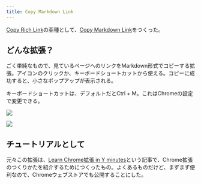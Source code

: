 ```yaml
---
title: Copy Markdown Link
---
```

[Copy Rich Link](https://chrome.google.com/webstore/detail/copy-rich-link/hikiamlgpdcabppakpmemaofmkgknpea)の亜種として、[Copy Markdown Link](https://chrome.google.com/webstore/detail/copy-markdown-link/gkceaaphhbeanfciglgpffnncfpipjpa)をつくった。

どんな拡張？
------

ごく単純なもので、見ているページへのリンクをMarkdown形式でコピーする拡張。アイコンのクリックか、キーボードショートカットから使える。コピーに成功すると、小さなポップアップが表示される。

キーボードショートカットは、デフォルトだとCtrl + M。これはChromeの設定で変更できる。

![](https://lh4.googleusercontent.com/oJiiex9m-0oiuTTuDPwviddGKo_AJSBswXVyDjRH3I6ePBGD5VdEd7u4k74E1N7kq5Sxk04Ui5Cwq2inFQAFxhSkhJVqqP1z8hlAlfnfnE14JbSvbK0hiSMtEfp7BQSKJXv9YGPcrFc7Aelk3avcHPqnMRKpJ0CqFu_5-4pWg0_PRiVNNt4CnaAm)

![](https://lh6.googleusercontent.com/PHKIz79flOMLhELiSHd7sxj2oNkfcRW0DY9mwG1fhu_2iJwyUNUOYiPbbzFErLsutor6O786rcZc-7x0SirCP5p3jXirsX47ifxPl_v_HRguImAg08aYDaknD-JU3-2ZdrXQa0RZmIq5oFsoNN9tvEU2p29Lay_g3orvSjenkTfJEg7pqCgdUd-Q)

チュートリアルとして
----------

元々この拡張は、[Learn Chrome拡張 in Y minutes](https://r7kamura.com/articles/2022-05-18-learn-chrome-extention-in-y-minutes)という記事で、Chrome拡張のつくりかたを紹介するためにつくったもの。よくあるものだけど、まずまず便利なので、Chromeウェブストアでも公開することにした。
